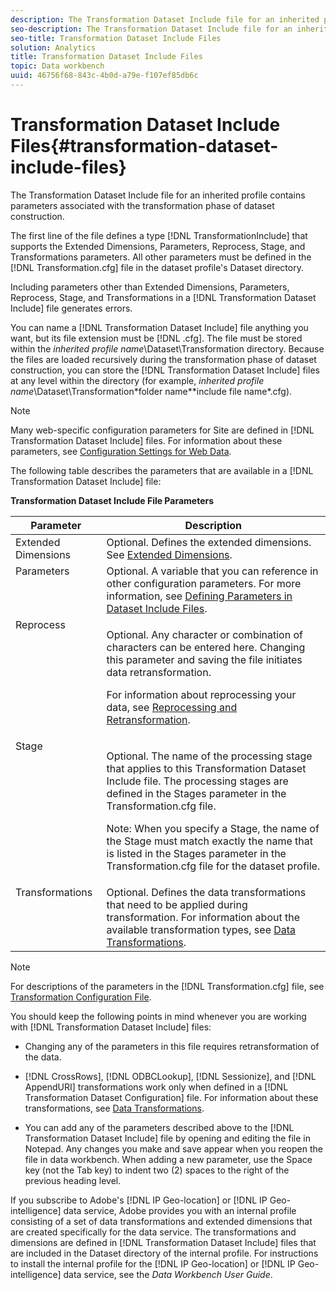 ```yaml
---
description: The Transformation Dataset Include file for an inherited profile contains parameters associated with the transformation phase of dataset construction.
seo-description: The Transformation Dataset Include file for an inherited profile contains parameters associated with the transformation phase of dataset construction.
seo-title: Transformation Dataset Include Files
solution: Analytics
title: Transformation Dataset Include Files
topic: Data workbench
uuid: 46756f68-843c-4b0d-a79e-f107ef85db6c
---
```


# Transformation Dataset Include Files{#transformation-dataset-include-files}

The Transformation Dataset Include file for an inherited profile contains parameters associated with the transformation phase of dataset construction.

 The first line of the file defines a type [!DNL TransformationInclude] that supports the Extended Dimensions, Parameters, Reprocess, Stage, and Transformations parameters. All other parameters must be defined in the [!DNL Transformation.cfg] file in the dataset profile's Dataset directory.

Including parameters other than Extended Dimensions, Parameters, Reprocess, Stage, and Transformations in a [!DNL Transformation Dataset Include] file generates errors.

You can name a [!DNL Transformation Dataset Include] file anything you want, but its file extension must be [!DNL .cfg]. The file must be stored within the *inherited profile name*\Dataset\Transformation directory. Because the files are loaded recursively during the transformation phase of dataset construction, you can store the [!DNL Transformation Dataset Include] files at any level within the directory (for example, *inherited profile name*\Dataset\Transformation\*folder name*\*include file name*.cfg).

>[!NOTE]
>
>Many web-specific configuration parameters for Site are defined in [!DNL Transformation Dataset Include] files. For information about these parameters, see [Configuration Settings for Web Data](../../../../home/c-dataset-const-proc/c-config-web-data/c-config-web-data.md#concept-9a306b65483a484bb3f6f3c1d7e77519).

The following table describes the parameters that are available in a [!DNL Transformation Dataset Include] file:

<table id="table_7BD343888D9145BCBA889B531A4D18F8"> 
 <desc> 
  <b> <b> <span class="wintitle"> Transformation Dataset Include</span> File Parameters </b> </b> 
 </desc> 
 <thead> 
  <tr valign="top"> 
   <th colname="col1" class="entry"> Parameter </th> 
   <th colname="col2" class="entry"> Description </th> 
  </tr> 
 </thead>
 <tbody> 
  <tr valign="top"> 
   <td colname="col1"> Extended Dimensions </td> 
   <td colname="col2"> Optional. Defines the extended dimensions. See <a href="../../../../home/c-dataset-const-proc/c-ex-dim/c-ex-dim.md#concept-79b9e2b3f5794833b8b73b003f06ddca" format="dita" scope="local"> Extended Dimensions</a>. </td> 
  </tr> 
  <tr valign="top"> 
   <td colname="col1"> Parameters </td> 
   <td colname="col2"> Optional. A variable that you can reference in other configuration parameters. For more information, see <a href="../../../../home/c-dataset-const-proc/c-dataset-inc-files/c-def-param-dataset-inc-files/c-def-param-dataset-inc-files.md#concept-5ad06acc8dc44bf2a99643fafdd56b50" format="dita" scope="local"> Defining Parameters in Dataset Include Files</a>. </td> 
  </tr> 
  <tr valign="top"> 
   <td colname="col1"> Reprocess </td> 
   <td colname="col2"> <p>Optional. Any character or combination of characters can be entered here. Changing this parameter and saving the file initiates data retransformation. </p> <p> For information about reprocessing your data, see <a href="../../../../home/c-dataset-const-proc/c-reproc-retrans/c-reproc-retrans.md#concept-6d82a173e4ab4111b673e7c2477d0823" format="dita" scope="local"> Reprocessing and Retransformation</a>. </p> </td> 
  </tr> 
  <tr valign="top"> 
   <td colname="col1"> Stage </td> 
   <td colname="col2"> <p>Optional. The name of the processing stage that applies to this <span class="wintitle"> Transformation Dataset Include</span> file. The processing stages are defined in the Stages parameter in the <span class="filepath"> Transformation.cfg</span> file. </p> <p> <p>Note: When you specify a Stage, the name of the Stage must match exactly the name that is listed in the Stages parameter in the <span class="filepath"> Transformation.cfg</span> file for the dataset profile. </p> </p> </td> 
  </tr> 
  <tr valign="top"> 
   <td colname="col1"> Transformations </td> 
   <td colname="col2"> Optional. Defines the data transformations that need to be applied during transformation. For information about the available transformation types, see <a href="../../../../home/c-dataset-const-proc/c-data-trans/c-data-trans.md#concept-99c6f5e6e5194adb9e98afdc0e91cf38" format="dita" scope="local"> Data Transformations</a>. </td> 
  </tr> 
 </tbody> 
</table>

>[!NOTE]
>
>For descriptions of the parameters in the [!DNL Transformation.cfg] file, see [Transformation Configuration File](../../../../home/c-dataset-const-proc/c-trans-config-file/c-trans-config-file.md#concept-cfe9e04d11fd43d980cec36c3c7af211).

You should keep the following points in mind whenever you are working with [!DNL Transformation Dataset Include] files:

* Changing any of the parameters in this file requires retransformation of the data. 
* [!DNL CrossRows], [!DNL ODBCLookup], [!DNL Sessionize], and [!DNL AppendURI] transformations work only when defined in a [!DNL Transformation Dataset Configuration] file. For information about these transformations, see [Data Transformations](../../../../home/c-dataset-const-proc/c-data-trans/c-data-trans.md#concept-99c6f5e6e5194adb9e98afdc0e91cf38). 

* You can add any of the parameters described above to the [!DNL Transformation Dataset Include] file by opening and editing the file in Notepad. Any changes you make and save appear when you reopen the file in data workbench. When adding a new parameter, use the Space key (not the Tab key) to indent two (2) spaces to the right of the previous heading level.

If you subscribe to Adobe's [!DNL IP Geo-location] or [!DNL IP Geo-intelligence] data service, Adobe provides you with an internal profile consisting of a set of data transformations and extended dimensions that are created specifically for the data service. The transformations and dimensions are defined in [!DNL Transformation Dataset Include] files that are included in the Dataset directory of the internal profile. For instructions to install the internal profile for the [!DNL IP Geo-location] or [!DNL IP Geo-intelligence] data service, see the *Data Workbench User Guide*. 
